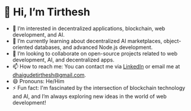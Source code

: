 
# 👋 Hi, I’m Tirthesh

- 👀 I’m interested in decentralized applications, blockchain, web development, and AI.
- 🌱 I’m currently learning about decentralized AI marketplaces, object-oriented databases, and advanced Node.js development.
- 💞️ I’m looking to collaborate on open-source projects related to web development, AI, and decentralized apps.
- 📫 How to reach me: You can contact me via [LinkedIn](https://in.linkedin.com/in/tirthesh-dhaigude)  or email me at dhaigudetirthesh@gmail.com.
- 😄 Pronouns: He/Him
- ⚡ Fun fact: I'm fascinated by the intersection of blockchain technology and AI, and I’m always exploring new ideas in the world of web development!

<!---
Tirthesh13/Tirthesh13 is a ✨ special ✨ repository because its `README.md` (this file) appears on your GitHub profile.
You can click the Preview link to take a look at your changes.
--->

